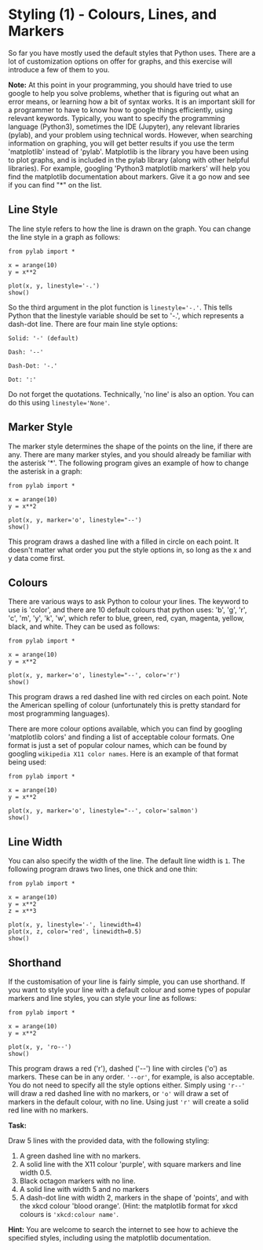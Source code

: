 # Styling (1) - Colours, Lines, and Markers

So far you have mostly used the default styles that Python uses. There are a lot of customization options on offer for graphs, and this exercise will introduce a few of them to you. 

**Note:** At this point in your programming, you should have tried to use google to help you solve problems, whether that is figuring out what an error means, or learning how a bit of syntax works. It is an important skill for a programmer to have to know how to google things efficiently, using relevant keywords. Typically, you want to specify the programming language (Python3), sometimes the IDE (Jupyter), any relevant libraries (pylab), and your problem using technical words. However, when searching information on graphing, you will get better results if you use the term 'matplotlib' instead of 'pylab'. Matplotlib is the library you have been using to plot graphs, and is included in the pylab library (along with other helpful libraries). For example, googling 'Python3 matplotlib markers' will help you find the matplotlib documentation about markers. Give it a go now and see if you can find "*" on the list. 

## Line Style

The line style refers to how the line is drawn on the graph.  You can change the line style in a graph as follows:


```
from pylab import *

x = arange(10)
y = x**2

plot(x, y, linestyle='-.')
show()
```

So the third argument in the plot function is `linestyle='-.'`. This tells Python that the linestyle variable should be set to '-.', which represents a dash-dot line. There are four main line style options:

`Solid: '-' (default)`

`Dash: '--'`

`Dash-Dot: '-.'`

`Dot: ':'`


Do not forget the quotations. Technically, 'no line' is also an option. You can do this using `linestyle='None'`.

## Marker Style

The marker style determines the shape of the points on the line, if there are any. There are many marker styles, and you should already be familiar with the asterisk '*'. The following program gives an example of how to change the asterisk in a graph:

```
from pylab import *

x = arange(10)
y = x**2

plot(x, y, marker='o', linestyle="--')
show()
```

This program draws a dashed line with a filled in circle on each point. It doesn't matter what order you put the style options in, so long as the x and y data come first.

## Colours

There are various ways to ask Python to colour your lines. The keyword to use is 'color', and there are 10 default colours that python uses: 'b', 'g', 'r', 'c', 'm', 'y', 'k', 'w', which refer to blue, green, red, cyan, magenta, yellow, black, and white. They can be used as follows:



```
from pylab import *

x = arange(10)
y = x**2

plot(x, y, marker='o', linestyle="--', color='r')
show()
```

This program draws a red dashed line with red circles on each point. Note the American spelling of colour (unfortunately this is pretty standard for most programming languages). 

There are more colour options available, which you can find by googling 'matplotlib colors' and finding a list of acceptable colour formats. One format is just a set of popular colour names, which can be found by googling `wikipedia X11 color names`. Here is an example of that format being used:


```
from pylab import *

x = arange(10)
y = x**2

plot(x, y, marker='o', linestyle="--', color='salmon')
show()
```

## Line Width

You can also specify the width of the line. The default line width is `1`. The following program draws two lines, one thick and one thin:

```
from pylab import *

x = arange(10)
y = x**2
z = x**3

plot(x, y, linestyle='-', linewidth=4)
plot(x, z, color='red', linewidth=0.5)
show()
```


## Shorthand

If the customisation of your line is fairly simple, you can use shorthand. If you want to style your line with a default colour and some types of popular markers and line styles, you can style your line as follows:


```
from pylab import *

x = arange(10)
y = x**2

plot(x, y, 'ro--')
show()
```

This program draws a red ('r'), dashed ('--') line with circles ('o') as markers. These can be in any order. `'--or'`, for example, is also acceptable. You do not need to specify all the style options either. Simply using `'r--'` will draw a red dashed line with no markers, or `'o'` will draw a set of markers in the default colour, with no line. Using just `'r'` will create a solid red line with no markers.

**Task:** 

Draw 5 lines with the provided data, with the following styling:

1. A green dashed line with no markers.
2. A solid line with the X11 colour 'purple', with square markers and line width 0.5.
3. Black octagon markers with no line. 
4. A solid line with width 5 and no markers
5. A dash-dot line with width 2, markers in the shape of 'points', and with the xkcd colour 'blood orange'. (Hint: the matplotlib format for xkcd colours is `'xkcd:colour name'`.


**Hint:** You are welcome to search the internet to see how to achieve the specified styles, including using the matplotlib documentation. 
